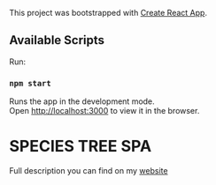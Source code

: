 This project was bootstrapped with [Create React App](https://github.com/facebook/create-react-app).

## Available Scripts

Run:

### `npm start`

Runs the app in the development mode.\
Open [http://localhost:3000](http://localhost:3000) to view it in the browser.

# SPECIES TREE SPA

Full description you can find on my [website](https://www.at-dev.info/portfolio/species-tree-spa)
